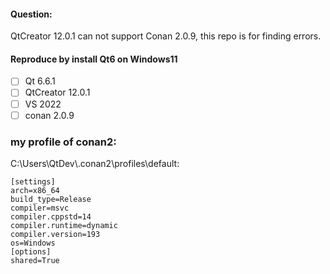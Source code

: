#### Question:
  QtCreator 12.0.1 can not support Conan 2.0.9, this repo is for finding errors.

#### Reproduce by install Qt6 on Windows11
- [ ] Qt 6.6.1
- [ ] QtCreator 12.0.1
- [ ] VS 2022
- [ ] conan 2.0.9

### my profile of conan2:
C:\Users\QtDev\\.conan2\profiles\default:
```
[settings]
arch=x86_64
build_type=Release
compiler=msvc
compiler.cppstd=14
compiler.runtime=dynamic
compiler.version=193
os=Windows
[options]
shared=True
```
